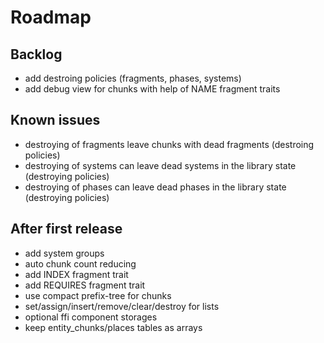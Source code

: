 # Roadmap

## Backlog

- add destroing policies (fragments, phases, systems)
- add debug view for chunks with help of NAME fragment traits

## Known issues

- destroying of fragments leave chunks with dead fragments (destroing policies)
- destroying of systems can leave dead systems in the library state (destroying policies)
- destroying of phases can leave dead phases in the library state (destroying policies)

## After first release

- add system groups
- auto chunk count reducing
- add INDEX fragment trait
- add REQUIRES fragment trait
- use compact prefix-tree for chunks
- set/assign/insert/remove/clear/destroy for lists
- optional ffi component storages
- keep entity_chunks/places tables as arrays
